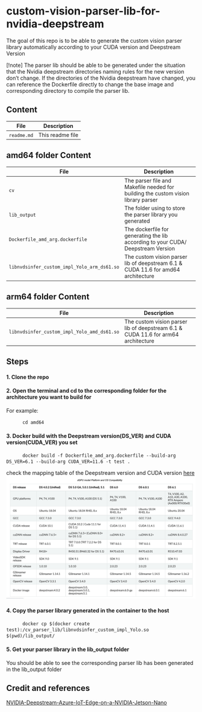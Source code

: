 # custom-vision-parser-lib-for-nvidia-deepstream
The goal of this repo is to be able to generate the custom vision parser library automatically according to your CUDA version and Deepstream Version   

[!note] The parser lib should be able to be generated under the situation that the Nvidia deepstream directories naming rules for the new version don’t change. If the directories of the Nvidia deepstream have changed, you can reference the Dockerfile directly to change the base image and corresponding directory to compile the parser lib. 


## Content
| File             | Description                                                   |
|-------------------------|---------------------------------------------------------------|
| `readme.md`             | This readme file                                              |

## amd64 folder Content
| File             | Description                                                   |
|-------------------------|---------------------------------------------------------------|
| `cv`    | The parser file and Makefile needed for building the custom vision library parser |
| `lib_output`    | The folder using to store the parser library you generated |
| `Dockerfile_amd_arg.dockerfile`    | The dockerfile for generating the lib according to your CUDA/ Deepstream Version |
| `libnvdsinfer_custom_impl_Yolo_arm_ds61.so`    | The custom vision parser lib of deepstream 6.1 & CUDA 11.6 for amd64 architecture |

## arm64 folder Content
| File             | Description                                                   |
|-------------------------|---------------------------------------------------------------|
| `libnvdsinfer_custom_impl_Yolo_amd_ds61.so`    | The custom vision parser lib of deepstream 6.1 & CUDA 11.6 for arm64 architecture |

## Steps

#### 1. Clone the repo

#### 2. Open the terminal and cd to the corresponding folder for the architecture you want to build for
For example:

```
      cd amd64
``` 
  
   
#### 3. Docker build with the Deepstream version(DS_VER) and CUDA version(CUDA_VER) you set 

```
      docker build -f Dockerfile_amd_arg.dockerfile --build-arg DS_VER=6.1 --build-arg CUDA_VER=11.6 -t test . 
``` 

check the mapping table of the Deepstream version and CUDA version [here](https://docs.nvidia.com/metropolis/deepstream/dev-guide/text/DS_Quickstart.html)
![dgpu-mapping-table](docs/images/dgpu-mapping-table.png)

#### 4. Copy the parser library generated in the container to the host
```
      docker cp $(docker create test):/cv_parser_lib/libnvdsinfer_custom_impl_Yolo.so $(pwd)/lib_output/
``` 

#### 5. Get your parser library in the lib_output folder
You should be able to see the corresponding parser lib has been generated in the lib_output folder





## Credit and references 
[NVIDIA-Deepstream-Azure-IoT-Edge-on-a-NVIDIA-Jetson-Nano](https://github.com/Azure-Samples/NVIDIA-Deepstream-Azure-IoT-Edge-on-a-NVIDIA-Jetson-Nano)
